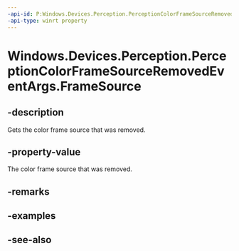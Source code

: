 ```yaml
---
-api-id: P:Windows.Devices.Perception.PerceptionColorFrameSourceRemovedEventArgs.FrameSource
-api-type: winrt property
---
```


<!-- Property syntax
public Windows.Devices.Perception.PerceptionColorFrameSource FrameSource { get; }
-->

# Windows.Devices.Perception.PerceptionColorFrameSourceRemovedEventArgs.FrameSource

## -description
Gets the color frame source that was removed.

## -property-value
The color frame source that was removed.

## -remarks

## -examples

## -see-also
